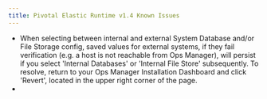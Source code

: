 ```yaml
---
title: Pivotal Elastic Runtime v1.4 Known Issues
---
```


* When selecting between internal and external System Database and/or File Storage config, saved values for external systems, if they fail verification (e.g. a host is not reachable from Ops Manager), will persist if you select 'Internal Databases' or 'Internal File Store' subsequently. To resolve, return to your Ops Manager Installation Dashboard and click 'Revert', located in the upper right corner of the page.
* 
